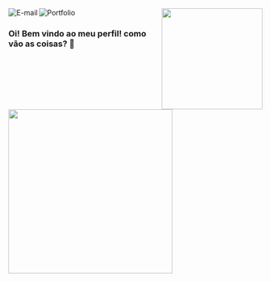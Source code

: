 <img align="right" src="https://github.com/renanbrayner/renanbrayner/assets/29386809/3d8186cd-cec6-4674-8746-2efee26a689f" width="200"/>

<a href="mailto:renanbrayner@gmail.com">
<img align="left" alt="E-mail" src="https://img.shields.io/badge/-fale%20comigo-blue"/>
</a>

<a href="https://renanbrayner.com">
<img align="left" alt="Portfolio" src="https://img.shields.io/badge/-Renan%20Brayner-lightgrey"/>
</a>

<br/>

### Oi! Bem vindo ao meu perfil! como vão as coisas? 👋
<a href="https://github.com/anuraghazra/github-readme-stats">
  <img
    width=325
    align="center"
    src="https://github-readme-stats.vercel.app/api/top-langs/?username=renanbrayner&hide=java,vim%20script,vim%20snippet&title_color=61dafb&text_color=ffffff&icon_color=61dafb&bg_color=20232a&langs_count=8&layout=compact&border_color=61dafb&hide_border=true" />
</a>
